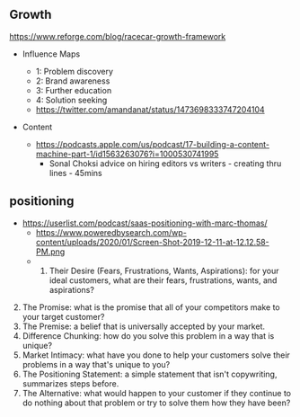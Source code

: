 ## Growth
https://www.reforge.com/blog/racecar-growth-framework


- Influence Maps
	- 1: Problem discovery
	- 2: Brand awareness
	- 3: Further education
	- 4: Solution seeking
	- https://twitter.com/amandanat/status/1473698333747204104



- Content
	- https://podcasts.apple.com/us/podcast/17-building-a-content-machine-part-1/id1563263076?i=1000530741995
		- Sonal Choksi advice on hiring editors vs writers - creating thru lines - 45mins


## positioning

- https://userlist.com/podcast/saas-positioning-with-marc-thomas/
	- https://www.poweredbysearch.com/wp-content/uploads/2020/01/Screen-Shot-2019-12-11-at-12.12.58-PM.png
	- 1.  Their Desire (Fears, Frustrations, Wants, Aspirations): for your ideal customers, what are their fears, frustrations, wants, and aspirations?
2.  The Promise: what is the promise that all of your competitors make to your target customer?
3.  The Premise: a belief that is universally accepted by your market. 
4.  Difference Chunking: how do you solve this problem in a way that is unique?
5.  Market Intimacy: what have you done to help your customers solve their problems in a way that's unique to you? 
6.  The Positioning Statement: a simple statement that isn't copywriting, summarizes steps before.
7.  The Alternative: what would happen to your customer if they continue to do nothing about that problem or try to solve them how they have been?